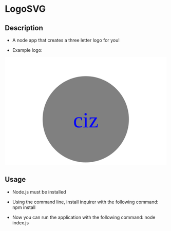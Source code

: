 # LogoSVG


## Description

- A node app that creates a three letter logo for you!


- Example logo:


![Webpage Preview](./examples/logo.svg)


## Usage

- Node.js must be installed

- Using the command line, install inquirer with the following command: npm install

- Now you can run the application with the following command: node index.js
